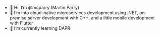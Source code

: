 - 👋 Hi, I’m @mcparry (Martin Parry)
- 👀 I’m into cloud-native microservices development using .NET, on-premise server development with C++, and a little mobile development with Flutter
- 🌱 I’m currently learning DAPR

<!---
mcparry/mcparry is a ✨ special ✨ repository because its `README.md` (this file) appears on your GitHub profile.
You can click the Preview link to take a look at your changes.
--->
